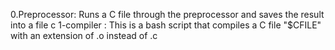 0.Preprocessor: Runs a C file through the preprocessor and saves the result into a file c
1-compiler : This is a bash script that compiles a C file "$CFILE" with an extension of .o instead of .c

